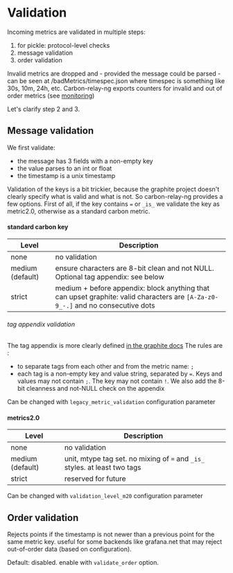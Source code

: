 # Validation

Incoming metrics are validated in multiple steps:

1. for pickle: protocol-level checks
2. message validation
3. order validation

Invalid metrics are dropped and - provided the message could be parsed - can be seen at /badMetrics/timespec.json where timespec is something like 30s, 10m, 24h, etc.
Carbon-relay-ng exports counters for invalid and out of order metrics (see [monitoring](https://github.com/grafana/carbon-relay-ng/blob/main/docs/monitoring.md))

Let's clarify step 2 and 3.

## Message validation

We first validate:

* the message has 3 fields with a non-empty key
* the value parses to an int or float
* the timestamp is a unix timestamp

Validation of the keys is a bit trickier, because the graphite project doesn't clearly specify what is valid and what is not.
So carbon-relay-ng provides a few options.
First of all, if the key contains `=` or `_is_` we validate the key as metric2.0, otherwise as a standard carbon metric.

#### standard carbon key

| Level            | Description                                                                                                                     |
| ---------------- | ------------------------------------------------------------------------------------------------------------------------------- |
| none             | no validation                                                                                                                   |
| medium (default) | ensure characters are 8-bit clean and not NULL. Optional tag appendix: see below                                                |
| strict           | medium + before appendix: block anything that can upset graphite: valid characters are `[A-Za-z0-9_-.]` and no consecutive dots |


###### tag appendix validation

The tag appendix is more clearly defined [in the graphite docs](https://graphite.readthedocs.io/en/latest/tags.html)
The rules are :
* to separate tags from each other and from the metric name: `;`
* each tag is a non-empty key and value string, separated by `=`. Keys and values may not contain `;`. The key may not contain `!`.
We also add the 8-bit cleanness and not-NULL check on the appendix

Can be changed with `legacy_metric_validation` configuration parameter

#### metrics2.0

| Level            | Description                                                                |
| ---------------- | -------------------------------------------------------------------------- |
| none             | no validation                                                              |
| medium (default) | unit, mtype tag set. no mixing of `=` and `_is_` styles. at least two tags |
| strict           | reserved for future                                                        |


Can be changed with `validation_level_m20` configuration parameter

## Order validation

Rejects points if the timestamp is not newer than a previous point for the same metric key.
useful for some backends like grafana.net that may reject out-of-order data (based on configuration).

Default: disabled. enable with `validate_order` option.

